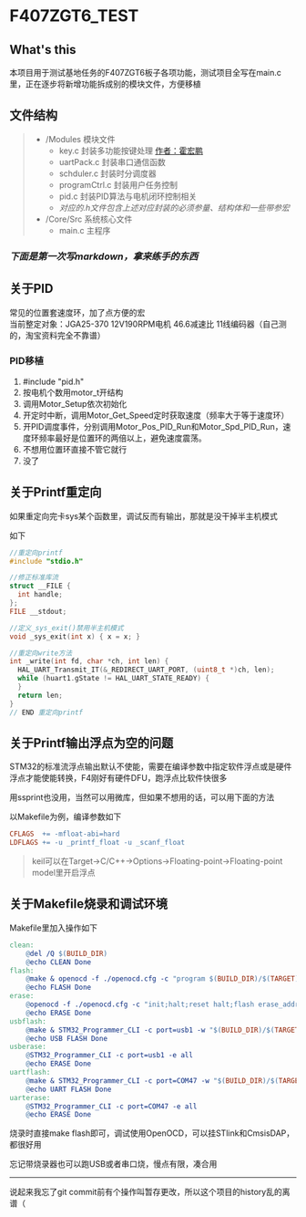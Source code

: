 # F407ZGT6_TEST
## What's this
本项目用于测试基地任务的F407ZGT6板子各项功能，测试项目全写在main.c里，正在逐步将新增功能拆成别的模块文件，方便移植
## 文件结构
> 	- /Modules 模块文件
>       - key.c 封装多功能按键处理 [作者：霍宏鹏](https://blog.csdn.net/huohongpeng/article/details/60118467)
>       - uartPack.c 封装串口通信函数
>       - schduler.c 封装时分调度器
>       - programCtrl.c 封装用户任务控制
>       - pid.c 封装PID算法与电机闭环控制相关
>       - *对应的.h文件包含上述对应封装的必须参量、结构体和一些带参宏*
> 	- /Core/Src 系统核心文件
>       - main.c 主程序

### *下面是第一次写markdown，拿来练手的东西*   
## 关于PID

常见的位置套速度环，加了点方便的宏  
当前整定对象：JGA25-370 12V190RPM电机 46.6减速比 11线编码器（自己测的，淘宝资料完全不靠谱）

### PID移植
1. #include "pid.h"
2. 按电机个数用motor_t开结构
3. 调用Motor_Setup依次初始化
4. 开定时中断，调用Motor_Get_Speed定时获取速度（频率大于等于速度环）
5. 开PID调度事件，分别调用Motor_Pos_PID_Run和Motor_Spd_PID_Run，速度环频率最好是位置环的两倍以上，避免速度震荡。
6. 不想用位置环直接不管它就行
7. 没了  

## 关于Printf重定向
如果重定向完卡sys某个函数里，调试反而有输出，那就是没干掉半主机模式

如下

```C
//重定向printf
#include "stdio.h"

//修正标准库流
struct __FILE {
  int handle;
};
FILE __stdout;

//定义_sys_exit()禁用半主机模式
void _sys_exit(int x) { x = x; }

//重定向write方法
int _write(int fd, char *ch, int len) {
  HAL_UART_Transmit_IT(&_REDIRECT_UART_PORT, (uint8_t *)ch, len);
  while (huart1.gState != HAL_UART_STATE_READY) {
  }
  return len;
}
// END 重定向printf
```
## 关于Printf输出浮点为空的问题
STM32的标准流浮点输出默认不使能，需要在编译参数中指定软件浮点或是硬件浮点才能使能转换，F4刚好有硬件DFU，跑浮点比软件快很多

用ssprint也没用，当然可以用微库，但如果不想用的话，可以用下面的方法

以Makefile为例，编译参数如下
```makefile
CFLAGS  += -mfloat-abi=hard
LDFLAGS += -u _printf_float -u _scanf_float
```
>keil可以在Target->C/C++->Options->Floating-point->Floating-point model里开启浮点

## 关于Makefile烧录和调试环境
Makefile里加入操作如下
```makefile
clean:
	@del /Q $(BUILD_DIR)
	@echo CLEAN Done
flash:
	@make & openocd -f ./openocd.cfg -c "program $(BUILD_DIR)/$(TARGET).elf verify reset exit"
	@echo FLASH Done
erase:
	@openocd -f ./openocd.cfg -c "init;halt;reset halt;flash erase_address 0x08000000 0x20000;shutdown;"
	@echo ERASE Done
usbflash:
	@make & STM32_Programmer_CLI -c port=usb1 -w "$(BUILD_DIR)/$(TARGET).bin" 0x08000000 -v -g 0x08000000
	@echo USB FLASH Done
usberase:
	@STM32_Programmer_CLI -c port=usb1 -e all
	@echo ERASE Done
uartflash:
	@make & STM32_Programmer_CLI -c port=COM47 -w "$(BUILD_DIR)/$(TARGET).bin" 0x08000000 -v -g 0x08000000
	@echo UART FLASH Done
uarterase:
	@STM32_Programmer_CLI -c port=COM47 -e all
	@echo ERASE Done
```
烧录时直接make flash即可，调试使用OpenOCD，可以挂STlink和CmsisDAP，都很好用

忘记带烧录器也可以跑USB或者串口烧，慢点有限，凑合用
***
说起来我忘了git commit前有个操作叫暂存更改，所以这个项目的history乱的离谱（